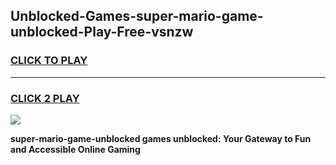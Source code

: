 
## Unblocked-Games-super-mario-game-unblocked-Play-Free-vsnzw
<h3>
<a href="https://premium76.site?title=super-mario-game-unblocked&ref=10A">CLICK TO PLAY</a></h3>
<hr>

<h3>
<a href="https://premium76.site?title=super-mario-game-unblocked&ref=10A">CLICK 2 PLAY</a>
  
</h3>

<a href="https://premium76.site?title=super-mario-game-unblocked&ref=10A"><img src="https://clearcache.store/games.png"></a>


**super-mario-game-unblocked games unblocked: Your Gateway to Fun and Accessible Online Gaming**

